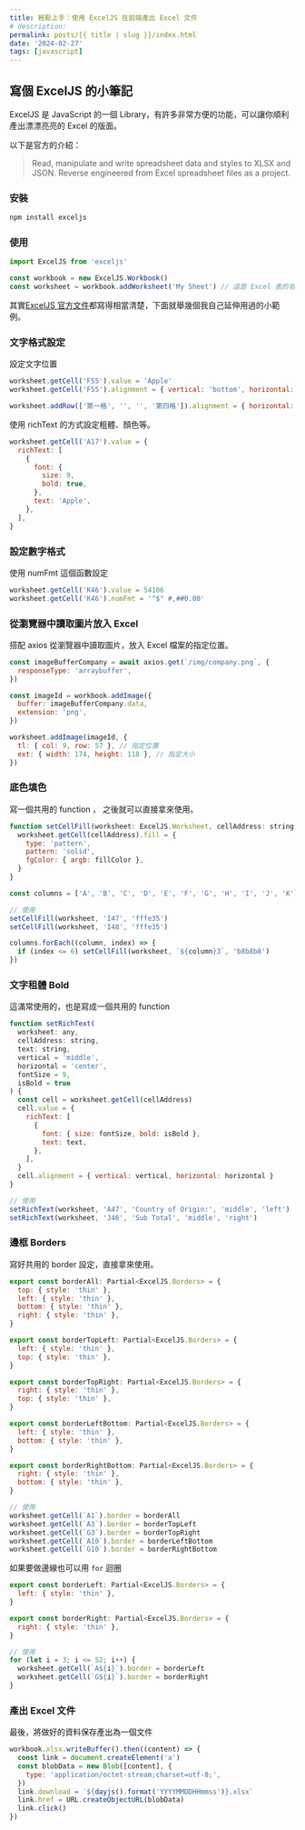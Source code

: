 ```yaml
---
title: 輕鬆上手：使用 ExcelJS 在前端產出 Excel 文件
# description:
permalink: posts/{{ title | slug }}/index.html
date: '2024-02-27'
tags: [javascript]
---
```


## 寫個 ExcelJS 的小筆記

ExcelJS 是 JavaScript 的一個 Library，有許多非常方便的功能，可以讓你順利產出漂漂亮亮的 Excel 的版面。

以下是官方的介紹：

> Read, manipulate and write spreadsheet data and styles to XLSX and JSON.
> Reverse engineered from Excel spreadsheet files as a project.

### 安裝

```bash
npm install exceljs
```

### 使用

```js
import ExcelJS from 'exceljs'

const workbook = new ExcelJS.Workbook()
const worksheet = workbook.addWorksheet('My Sheet') // 這是 Excel 表的名字
```

其實[ExcelJS 官方文件](https://github.com/exceljs/exceljs)都寫得相當清楚，下面就舉幾個我自己延伸用過的小範例。

### 文字格式設定

設定文字位置

```js
worksheet.getCell('F55').value = 'Apple'
worksheet.getCell('F55').alignment = { vertical: 'bottom', horizontal: 'right' }

worksheet.addRow(['第一格', '', '', '第四格']).alignment = { horizontal: 'left' }
```

使用 richText 的方式設定粗體、顏色等。

```js
worksheet.getCell('A17').value = {
  richText: [
    {
      font: {
        size: 9,
        bold: true,
      },
      text: 'Apple',
    },
  ],
}
```

### 設定數字格式

使用 numFmt 這個函數設定

```js
worksheet.getCell('K46').value = 54106
worksheet.getCell('K46').numFmt = '"$" #,##0.00'
```

### 從瀏覽器中讀取圖片放入 Excel

搭配 axios 從瀏覽器中讀取圖片，放入 Excel 檔案的指定位置。

```js
const imageBufferCompany = await axios.get(`/img/company.png`, {
  responseType: 'arraybuffer',
})

const imageId = workbook.addImage({
  buffer: imageBufferCompany.data,
  extension: 'png',
})

worksheet.addImage(imageId, {
  tl: { col: 9, row: 57 }, // 指定位置
  ext: { width: 174, height: 118 }, // 指定大小
})
```

### 底色填色

寫一個共用的 function ， 之後就可以直接拿來使用。

```js
function setCellFill(worksheet: ExcelJS.Worksheet, cellAddress: string, fillColor: string) {
  worksheet.getCell(cellAddress).fill = {
    type: 'pattern',
    pattern: 'solid',
    fgColor: { argb: fillColor },
  }
}

const columns = ['A', 'B', 'C', 'D', 'E', 'F', 'G', 'H', 'I', 'J', 'K']

// 使用
setCellFill(worksheet, 'I47', 'fffe35')
setCellFill(worksheet, 'I48', 'fffe35')

columns.forEach((column, index) => {
  if (index <= 6) setCellFill(worksheet, `${column}3`, 'b8b8b8')
})
```

### 文字租體 Bold

這滿常使用的，也是寫成一個共用的 function

```js
function setRichText(
  worksheet: any,
  cellAddress: string,
  text: string,
  vertical = 'middle',
  horizontal = 'center',
  fontSize = 9,
  isBold = true
) {
  const cell = worksheet.getCell(cellAddress)
  cell.value = {
    richText: [
      {
        font: { size: fontSize, bold: isBold },
        text: text,
      },
    ],
  }
  cell.alignment = { vertical: vertical, horizontal: horizontal }
}

// 使用
setRichText(worksheet, 'A47', 'Country of Origin:', 'middle', 'left')
setRichText(worksheet, 'J46', 'Sub Total', 'middle', 'right')
```

### 邊框 Borders

寫好共用的 border 設定，直接拿來使用。

```js
export const borderAll: Partial<ExcelJS.Borders> = {
  top: { style: 'thin' },
  left: { style: 'thin' },
  bottom: { style: 'thin' },
  right: { style: 'thin' },
}

export const borderTopLeft: Partial<ExcelJS.Borders> = {
  left: { style: 'thin' },
  top: { style: 'thin' },
}

export const borderTopRight: Partial<ExcelJS.Borders> = {
  right: { style: 'thin' },
  top: { style: 'thin' },
}

export const borderLeftBottom: Partial<ExcelJS.Borders> = {
  left: { style: 'thin' },
  bottom: { style: 'thin' },
}

export const borderRightBottom: Partial<ExcelJS.Borders> = {
  right: { style: 'thin' },
  bottom: { style: 'thin' },
}

// 使用
worksheet.getCell(`A1`).border = borderAll
worksheet.getCell(`A3`).border = borderTopLeft
worksheet.getCell(`G3`).border = borderTopRight
worksheet.getCell(`A10`).border = borderLeftBottom
worksheet.getCell(`G10`).border = borderRightBottom
```

如果要做邊線也可以用 `for` 迴圈

```js
export const borderLeft: Partial<ExcelJS.Borders> = {
  left: { style: 'thin' },
}

export const borderRight: Partial<ExcelJS.Borders> = {
  right: { style: 'thin' },
}

// 使用
for (let i = 3; i <= 52; i++) {
  worksheet.getCell(`A${i}`).border = borderLeft
  worksheet.getCell(`G${i}`).border = borderRight
}
```

### 產出 Excel 文件

最後，將做好的資料保存產出為一個文件

```js
workbook.xlsx.writeBuffer().then((content) => {
  const link = document.createElement('a')
  const blobData = new Blob([content], {
    type: 'application/octet-stream;charset=utf-8;',
  })
  link.download = `${dayjs().format('YYYYMMDDHHmmss')}.xlsx`
  link.href = URL.createObjectURL(blobData)
  link.click()
})
```
